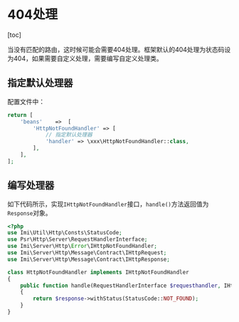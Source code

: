# 404处理

[toc]

当没有匹配的路由，这时候可能会需要404处理。框架默认的404处理为状态码设为404，如果需要自定义处理，需要编写自定义处理类。

## 指定默认处理器

配置文件中：

```php
return [
    'beans'    =>  [
        'HttpNotFoundHandler' => [
            // 指定默认处理器
            'handler' => \xxx\HttpNotFoundHandler::class,
        ],
    ],
];
```

## 编写处理器

如下代码所示，实现`IHttpNotFoundHandler`接口，`handle()`方法返回值为`Response`对象。

```php
<?php
use Imi\Util\Http\Consts\StatusCode;
use Psr\Http\Server\RequestHandlerInterface;
use Imi\Server\Http\Error\IHttpNotFoundHandler;
use Imi\Server\Http\Message\Contract\IHttpRequest;
use Imi\Server\Http\Message\Contract\IHttpResponse;

class HttpNotFoundHandler implements IHttpNotFoundHandler
{
    public function handle(RequestHandlerInterface $requesthandler, IHttpRequest $request, IHttpResponse $response): IHttpResponse
    {
        return $response->withStatus(StatusCode::NOT_FOUND);
    }
}
```
